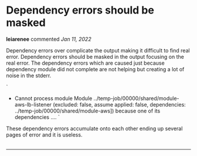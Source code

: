 # Dependency errors should be masked

**leiarenee** commented *Jan 11, 2022*

Dependency errors over complicate the output making it difficult to find real error. Dependency errors should be masked in the output focusing on the real error. The dependency errors which are caused just because dependency module did not complete are not helping but creating a lot of noise in the stderr.

`
 * Cannot process module Module ../temp-job/00000/shared/module-aws-lb-listener (excluded: false, assume applied: false, dependencies: ../temp-job/00000/shared/module-aws]) because one of its dependencies ....
`

These dependency errors accumulate onto each other ending up several pages of error and it is useless.  
<br />
***


